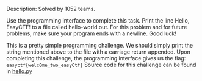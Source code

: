 Description:
Solved by 1052 teams.

Use the programming interface to complete this task. Print the line Hello, EasyCTF! to a file called hello-world.out. For this problem and for future problems, make sure your program ends with a newline. Good luck!

This is a pretty simple programming challenge. We should simply print the string mentioned above to the file with a carriage return appended.
Upon completing this challenge, the programming interface gives us the flag: `easyctf{welc0me_two_easyCtf}`
Source code for this challenge can be found in [hello.py](./hello.py)
